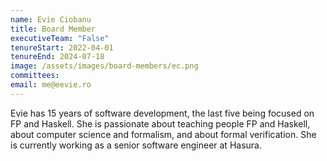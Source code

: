 ```yaml
---
name: Evie Ciobanu
title: Board Member
executiveTeam: "False"
tenureStart: 2022-04-01
tenureEnd: 2024-07-18
image: /assets/images/board-members/ec.png
committees:
email: me@eevie.ro
---
```

Evie has 15 years of software development, the last five being focused on FP and Haskell. She is passionate about teaching people FP and Haskell, about computer science and formalism, and about formal verification. She is currently working as a senior software engineer at Hasura.

